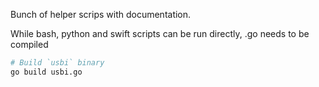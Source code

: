 Bunch of helper scrips with documentation.

While bash, python and swift scripts can be run directly, .go needs to be compiled

```bash
# Build `usbi` binary
go build usbi.go
```
